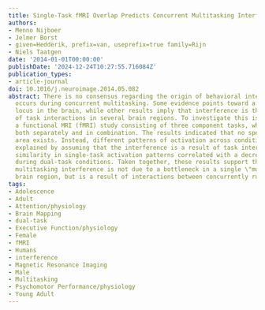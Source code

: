 ```yaml
---
title: Single-Task fMRI Overlap Predicts Concurrent Multitasking Interference
authors:
- Menno Nijboer
- Jelmer Borst
- given=Hedderik, prefix=van, useprefix=true family=Rijn
- Niels Taatgen
date: '2014-01-01T00:00:00'
publishDate: '2024-12-24T10:27:55.716084Z'
publication_types:
- article-journal
doi: 10.1016/j.neuroimage.2014.05.082
abstract: There is no consensus regarding the origin of behavioral interference that
  occurs during concurrent multitasking. Some evidence points toward a multitasking
  locus in the brain, while other results imply that interference is the consequence
  of task interactions in several brain regions. To investigate this issue, we conducted
  a functional MRI (fMRI) study consisting of three component tasks, which were performed
  both separately and in combination. The results indicated that no specific multitasking
  area exists. Instead, different patterns of activation across conditions could be
  explained by assuming that the interference is a result of task interactions. Additionally,
  similarity in single-task activation patterns correlated with a decrease in accuracy
  during dual-task conditions. Taken together, these results support the view that
  multitasking interference is not due to a bottleneck in a single \"multitasking\"
  brain region, but is a result of interactions between concurrently running processes.
tags:
- Adolescence
- Adult
- Attention/physiology
- Brain Mapping
- dual-task
- Executive Function/physiology
- Female
- fMRI
- Humans
- interference
- Magnetic Resonance Imaging
- Male
- Multitasking
- Psychomotor Performance/physiology
- Young Adult
---
```

